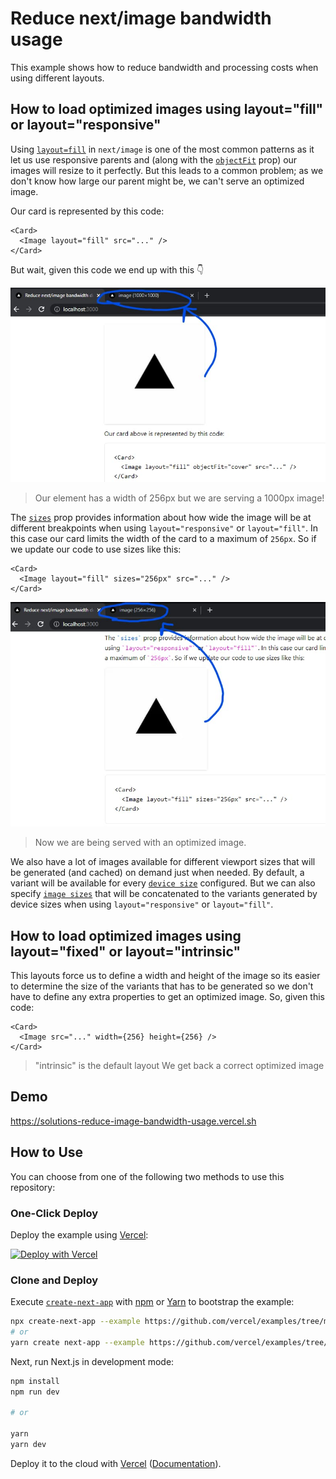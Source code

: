 # Reduce next/image bandwidth usage

This example shows how to reduce bandwidth and processing costs when using different layouts.

## How to load optimized images using layout="fill" or layout="responsive"

Using [`layout=fill`](https://nextjs.org/docs/api-reference/next/image#layout) in `next/image` is one of the most common patterns as it let us use responsive parents and (along with the [`objectFit`](https://nextjs.org/docs/api-reference/next/image#objectfit) prop) our images will resize to it perfectly. But this leads to a common problem; as we don't know how large our parent might be, we can't serve an optimized image.

Our card is represented by this code:
```tsx
<Card>
  <Image layout="fill" src="..." />
</Card>
```

But wait, given this code we end up with this 👇

![01](./public/docs/screenshot-1.jpg)
> Our element has a width of 256px but we are serving a 1000px image!

The [`sizes`](https://nextjs.org/docs/api-reference/next/image#sizes) prop provides information about how wide the image will be at different breakpoints when using `layout="responsive"` or `layout="fill"`. In this case our card limits the width of the card to a maximum of `256px`. So if we update our code to use sizes like this:
```tsx
<Card>
  <Image layout="fill" sizes="256px" src="..." />
</Card>
```

![02](./public/docs/screenshot-2.jpg)
> Now we are being served with an optimized image.

We also have a lot of images available for different viewport sizes that will be generated (and cached) on demand just when needed. By default, a variant will be available for every [`device size`](https://nextjs.org/docs/api-reference/next/image#device-sizes) configured. But we can also specify [`image sizes`](https://nextjs.org/docs/api-reference/next/image#image-sizes) that will be concatenated to the variants generated by device sizes when using `layout="responsive"` or `layout="fill"`.

## How to load optimized images using layout="fixed" or layout="intrinsic"

This layouts force us to define a width and height of the image so its easier to determine the size of the variants that has to be generated so we don't have to define any extra properties to get an optimized image. So, given this code:
```tsx
<Card>
  <Image src="..." width={256} height={256} />
</Card>
```
> "intrinsic" is the default layout
> We get back a correct optimized image

## Demo

https://solutions-reduce-image-bandwidth-usage.vercel.sh

## How to Use

You can choose from one of the following two methods to use this repository:

### One-Click Deploy

Deploy the example using [Vercel](https://vercel.com?utm_source=github&utm_medium=readme&utm_campaign=next-example):

[![Deploy with Vercel](https://vercel.com/button)](https://vercel.com/new/git/external?repository-url=https://github.com/vercel/examples/tree/main/solutions/reduce-image-bandwidth-usage&project-name=reduce-image-bandwidth-usage&repository-name=reduce-image-bandwidth-usage)

### Clone and Deploy

Execute [`create-next-app`](https://github.com/vercel/next.js/tree/canary/packages/create-next-app) with [npm](https://docs.npmjs.com/cli/init) or [Yarn](https://yarnpkg.com/lang/en/docs/cli/create/) to bootstrap the example:

```bash
npx create-next-app --example https://github.com/vercel/examples/tree/main/solutions/reduce-image-bandwidth-usage reduce-image-bandwidth-usage
# or
yarn create next-app --example https://github.com/vercel/examples/tree/main/solutions/reduce-image-bandwidth-usage reduce-image-bandwidth-usage
```

Next, run Next.js in development mode:

```bash
npm install
npm run dev

# or

yarn
yarn dev
```

Deploy it to the cloud with [Vercel](https://vercel.com/new?utm_source=github&utm_medium=readme&utm_campaign=edge-middleware-eap) ([Documentation](https://nextjs.org/docs/deployment)).
